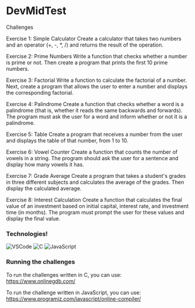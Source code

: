 # DevMidTest

Challenges

Exercise 1: Simple Calculator
Create a calculator that takes two numbers and an operator (+, -, \*, /) and returns the result
of the operation.

Exercise 2: Prime Numbers
Write a function that checks whether a number is prime or not. Then create a program that
prints the first 10 prime numbers.

Exercise 3: Factorial
Write a function to calculate the factorial of a number. Next, create a program that allows the
user to enter a number and displays the corresponding factorial.

Exercise 4: Palindrome
Create a function that checks whether a word is a palindrome (that is, whether it reads the
same backwards and forwards). The program must ask the user for a word and inform
whether or not it is a palindrome.

Exercise 5: Table
Create a program that receives a number from the user and displays the table of that
number, from 1 to 10.

Exercise 6: Vowel Counter
Create a function that counts the number of vowels in a string. The program should ask the
user for a sentence and display how many vowels it has.

Exercise 7: Grade Average
Create a program that takes a student's grades in three different subjects and calculates the
average of the grades. Then display the calculated average.

Exercise 8: Interest Calculation
Create a function that calculates the final value of an investment based on initial capital,
interest rate, and investment time (in months). The program must prompt the user for these
values and display the final value.

### Technologies!

![VSCode](https://img.shields.io/badge/Visual_Studio_Code-0078D4?style=for-the-badge&logo=visual%20studio%20code&logoColor=white)
![C](https://img.shields.io/badge/c-%2300599C.svg?style=for-the-badge&logo=c&logoColor=white)
![JavaScript](https://img.shields.io/badge/JavaScript-F7DF1E?style=for-the-badge&logo=javascript&logoColor=black)

### Running the challenges

To run the challenges written in C, you can use: https://www.onlinegdb.com/

To run the challenge written in JavaScript, you can use: https://www.programiz.com/javascript/online-compiler/
